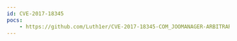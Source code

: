 ```yaml
---
id: CVE-2017-18345
pocs:
    - https://github.com/Luth1er/CVE-2017-18345-COM_JOOMANAGER-ARBITRARY-FILE-DOWNLOAD
---
```


